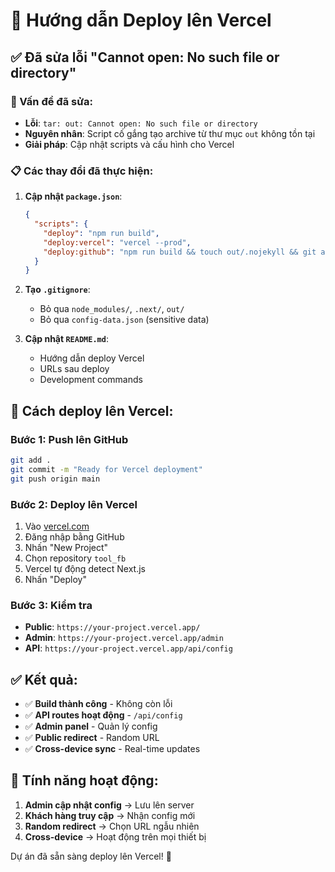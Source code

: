 # 🚀 Hướng dẫn Deploy lên Vercel

## ✅ Đã sửa lỗi "Cannot open: No such file or directory"

### 🔧 Vấn đề đã sửa:
- **Lỗi**: `tar: out: Cannot open: No such file or directory`
- **Nguyên nhân**: Script cố gắng tạo archive từ thư mục `out` không tồn tại
- **Giải pháp**: Cập nhật scripts và cấu hình cho Vercel

### 📋 Các thay đổi đã thực hiện:

1. **Cập nhật `package.json`**:
   ```json
   {
     "scripts": {
       "deploy": "npm run build",
       "deploy:vercel": "vercel --prod",
       "deploy:github": "npm run build && touch out/.nojekyll && git add out/ && git commit -m 'Deploy to GitHub Pages' && git subtree push --prefix out origin gh-pages"
     }
   }
   ```

2. **Tạo `.gitignore`**:
   - Bỏ qua `node_modules/`, `.next/`, `out/`
   - Bỏ qua `config-data.json` (sensitive data)

3. **Cập nhật `README.md`**:
   - Hướng dẫn deploy Vercel
   - URLs sau deploy
   - Development commands

## 🚀 Cách deploy lên Vercel:

### Bước 1: Push lên GitHub
```bash
git add .
git commit -m "Ready for Vercel deployment"
git push origin main
```

### Bước 2: Deploy lên Vercel
1. Vào [vercel.com](https://vercel.com)
2. Đăng nhập bằng GitHub
3. Nhấn "New Project"
4. Chọn repository `tool_fb`
5. Vercel tự động detect Next.js
6. Nhấn "Deploy"

### Bước 3: Kiểm tra
- **Public**: `https://your-project.vercel.app/`
- **Admin**: `https://your-project.vercel.app/admin`
- **API**: `https://your-project.vercel.app/api/config`

## ✅ Kết quả:

- ✅ **Build thành công** - Không còn lỗi
- ✅ **API routes hoạt động** - `/api/config`
- ✅ **Admin panel** - Quản lý config
- ✅ **Public redirect** - Random URL
- ✅ **Cross-device sync** - Real-time updates

## 🎯 Tính năng hoạt động:

1. **Admin cập nhật config** → Lưu lên server
2. **Khách hàng truy cập** → Nhận config mới
3. **Random redirect** → Chọn URL ngẫu nhiên
4. **Cross-device** → Hoạt động trên mọi thiết bị

Dự án đã sẵn sàng deploy lên Vercel! 🚀
